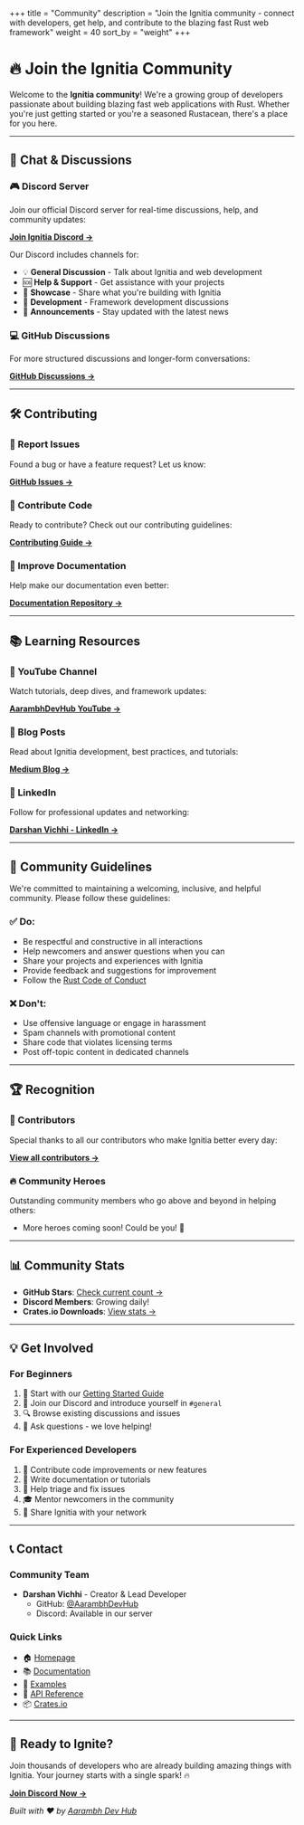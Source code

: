 +++
title = "Community"
description = "Join the Ignitia community - connect with developers, get help, and contribute to the blazing fast Rust web framework"
weight = 40
sort_by = "weight"
+++

# 🔥 Join the Ignitia Community

Welcome to the **Ignitia community**! We're a growing group of developers passionate about building blazing fast web applications with Rust. Whether you're just getting started or you're a seasoned Rustacean, there's a place for you here.

---

## 💬 Chat & Discussions

### 🎮 Discord Server
Join our official Discord server for real-time discussions, help, and community updates:

**[Join Ignitia Discord →](https://discord.gg/HDth6PfCnp)**

Our Discord includes channels for:
- 💡 **General Discussion** - Talk about Ignitia and web development
- 🆘 **Help & Support** - Get assistance with your projects
- 🚀 **Showcase** - Share what you're building with Ignitia
- 🔧 **Development** - Framework development discussions
- 📢 **Announcements** - Stay updated with the latest news

### 💻 GitHub Discussions
For more structured discussions and longer-form conversations:

**[GitHub Discussions →](https://github.com/AarambhDevHub/ignitia/discussions)**

---

## 🛠️ Contributing

### 🐛 Report Issues
Found a bug or have a feature request? Let us know:

**[GitHub Issues →](https://github.com/AarambhDevHub/ignitia/issues)**

### 🤝 Contribute Code
Ready to contribute? Check out our contributing guidelines:

**[Contributing Guide →](https://github.com/AarambhDevHub/ignitia/blob/main/CONTRIBUTING.md)**

### 📝 Improve Documentation
Help make our documentation even better:

**[Documentation Repository →](https://github.com/AarambhDevHub/ignitia-docs)**

---

## 📚 Learning Resources

### 🎥 YouTube Channel
Watch tutorials, deep dives, and framework updates:

**[AarambhDevHub YouTube →](https://www.youtube.com/@AarambhDevHub)**

### 📖 Blog Posts
Read about Ignitia development, best practices, and tutorials:

**[Medium Blog →](https://medium.com/@AarambhDevHub)**

### 🔗 LinkedIn
Follow for professional updates and networking:

**[Darshan Vichhi - LinkedIn →](https://linkedin.com/in/darshan-vichhi-rust-developer)**

---

## 🌟 Community Guidelines

We're committed to maintaining a welcoming, inclusive, and helpful community. Please follow these guidelines:

### ✅ Do:
- Be respectful and constructive in all interactions
- Help newcomers and answer questions when you can
- Share your projects and experiences with Ignitia
- Provide feedback and suggestions for improvement
- Follow the [Rust Code of Conduct](https://www.rust-lang.org/policies/code-of-conduct)

### ❌ Don't:
- Use offensive language or engage in harassment
- Spam channels with promotional content
- Share code that violates licensing terms
- Post off-topic content in dedicated channels

---

## 🏆 Recognition

### 🌟 Contributors
Special thanks to all our contributors who make Ignitia better every day:

**[View all contributors →](https://github.com/AarambhDevHub/ignitia/graphs/contributors)**

### 🔥 Community Heroes
Outstanding community members who go above and beyond in helping others:

- More heroes coming soon! Could be you! 🚀

---

## 📊 Community Stats

- **GitHub Stars**: [Check current count →](https://github.com/AarambhDevHub/ignitia)
- **Discord Members**: Growing daily!
- **Crates.io Downloads**: [View stats →](https://crates.io/crates/ignitia)

---

## 💡 Get Involved

### For Beginners
1. 🎯 Start with our [Getting Started Guide](../docs/getting-started/)
2. 💬 Join our Discord and introduce yourself in `#general`
3. 🔍 Browse existing discussions and issues
4. 🤝 Ask questions - we love helping!

### For Experienced Developers
1. 🔧 Contribute code improvements or new features
2. 📝 Write documentation or tutorials
3. 🐛 Help triage and fix issues
4. 🎓 Mentor newcomers in the community
5. 📢 Share Ignitia with your network

---

## 📞 Contact

### Community Team
- **Darshan Vichhi** - Creator & Lead Developer
  - GitHub: [@AarambhDevHub](https://github.com/AarambhDevHub)
  - Discord: Available in our server

### Quick Links
- 🏠 [Homepage](/)
- 📚 [Documentation](../docs/)
- 🎯 [Examples](../examples/)
- 🔧 [API Reference](https://docs.rs/ignitia)
- 📦 [Crates.io](https://crates.io/crates/ignitia)

---

## 🚀 Ready to Ignite?

Join thousands of developers who are already building amazing things with Ignitia. Your journey starts with a single spark! 🔥

**[Join Discord Now →](https://discord.gg/HDth6PfCnp)**

*Built with ❤️ by [Aarambh Dev Hub](https://youtube.com/@aarambhdevhub)*
